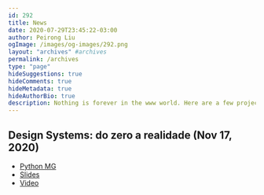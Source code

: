 ```yaml
---
id: 292
title: News
date: 2020-07-29T23:45:22-03:00
author: Peirong Liu
ogImage: /images/og-images/292.png
layout: "archives" #archives
permalink: /archives
type: "page"
hideSuggestions: true
hideComments: true
hideMetadata: true
hideAuthorBio: true
description: Nothing is forever in the www world. Here are a few projects from my past.
---
```


## Design Systems: do zero a realidade (Nov 17, 2020)

* [Python MG](https://www.meetup.com/pt-BR/PythonMG/events/274489421/)
* [Slides](https://www.icloud.com/keynote/0A1VJ6XTaJ6Nsk1CX9HAKImpg#design-systems)
* [Video](https://youtu.be/BvuG6DeFN3w?t=2258)